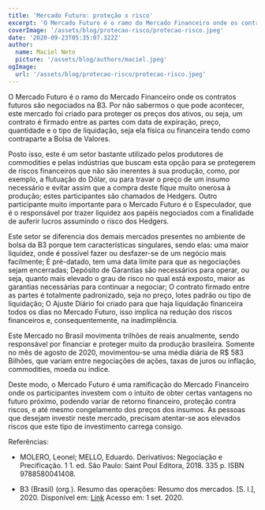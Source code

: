 ```yaml
---
title: 'Mercado Futuro: proteção x risco'
excerpt: 'O Mercado Futuro é o ramo do Mercado Financeiro onde os contratos futuros são negociados na B3. Por não sabermos o que pode acontecer, este mercado foi criado para proteger os preços dos ativos, ou seja, um contrato é firmado entre as partes com data de expiração, preço, quantidade e o tipo de liquidação, seja ela física ou financeira tendo como contraparte a Bolsa de Valores.'
coverImage: '/assets/blog/protecao-risco/protecao-risco.jpeg'
date: '2020-09-23T05:35:07.322Z'
author:
  name: Maciel Neto
  picture: '/assets/blog/authors/maciel.jpeg'
ogImage:
  url: '/assets/blog/protecao-risco/protecao-risco.jpeg'
---
```


O Mercado Futuro é o ramo do Mercado Financeiro onde os contratos futuros são negociados na B3. Por não sabermos o que pode acontecer, este mercado foi criado para proteger os preços dos ativos, ou seja, um contrato é firmado entre as partes com data de expiração, preço, quantidade e o tipo de liquidação, seja ela física ou financeira tendo como contraparte a Bolsa de Valores.

Posto isso, este é um setor bastante utilizado pelos produtores de commodities e pelas indústrias que buscam esta opção para se protegerem de riscos financeiros que não são inerentes à sua produção, como, por exemplo, a flutuação do Dólar, ou para travar o preço de um insumo necessário e evitar assim que a compra deste fique muito onerosa à produção; estes participantes são chamados de Hedgers. Outro participante muito importante para o Mercado Futuro é o Especulador, que é o responsável por trazer liquidez aos papéis negociados com a finalidade de auferir lucros assumindo o risco dos Hedgers.

Este setor se diferencia dos demais mercados presentes no ambiente de bolsa da B3 porque tem características singulares, sendo elas: uma maior liquidez, onde é possível fazer ou desfazer-se de um negócio mais facilmente; É pré-datado, tem uma data limite para que as negociações sejam encerradas; Depósito de Garantias são necessários para operar, ou seja, quanto mais elevado o grau de risco no qual está exposto, maior as garantias necessárias para continuar a negociar; O contrato firmado entre as partes é totalmente padronizado, seja no preço, lotes padrão ou tipo de liquidação; O Ajuste Diário foi criado para que haja liquidação financeira todos os dias no Mercado Futuro, isso implica na redução dos riscos financeiros e, consequentemente, na inadimplência.

Este Mercado no Brasil movimenta trilhões de reais anualmente, sendo responsável por financiar e proteger muito da produção brasileira. Somente no mês de agosto de 2020, movimentou-se uma média diária de R$ 583 Bilhões, que variam entre negociações de ações, taxas de juros ou inflação, commodities, moeda ou índice.

Deste modo, o Mercado Futuro é uma ramificação do Mercado Financeiro onde os participantes investem com o intuito de obter certas vantagens no futuro próximo, podendo variar de retorno financeiro, proteção contra riscos, e até mesmo congelamento dos preços dos insumos. As pessoas que desejam investir neste mercado, precisam atentar-se aos elevados riscos que este tipo de investimento carrega consigo.

Referências:

* MOLERO, Leonel; MELLO, Eduardo. Derivativos: Negociação e Precificação. 1 1. ed. São Paulo: Saint Poul Editora, 2018. 335 p. ISBN 9788580041408.

* B3 (Brasil) (org.). Resumo das operações: Resumo dos mercados. [S. l.], 2020. Disponível em: [Link](http://www.b3.com.br/pt_br/market-data-eindices/servicos-de-dados/market-data/consultas/mercado-dederivativos/resumo-das-operacoes/resumo-dos-mercados/.) Acesso em: 1 set. 2020.
